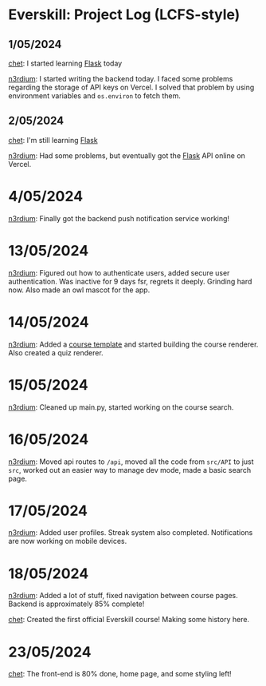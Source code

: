 # Everskill: Project Log (LCFS-style)

## 1/05/2024
[chet](https://github.com/chet-ag09): I started learning [Flask](https://flask.palletsprojects.com) today

[n3rdium](https://github.com/n3rdium): I started writing the backend today. I faced some problems regarding the storage of API keys on Vercel. I solved that problem by using environment variables and `os.environ` to fetch them.

## 2/05/2024
[chet](https://github.com/chet-ag09): I'm still learning [Flask](https://flask.palletsprojects.com)

[n3rdium](https://github.com/n3rdium): Had some problems, but eventually got the [Flask](https://flask.palletsprojects.com) API online on Vercel.

# 4/05/2024
[n3rdium](https://github.com/n3rdium): Finally got the backend push notification service working!

# 13/05/2024
[n3rdium](https://github.com/n3rdium): Figured out how to authenticate users, added secure user authentication. Was inactive for 9 days fsr, regrets it deeply. Grinding hard now. Also made an owl mascot for the app.

# 14/05/2024
[n3rdium](https://github.com/n3rdium): Added a [course template](https://github.com/N3RDIUM/everskill-course-template) and started building the course renderer. Also created a quiz renderer.

# 15/05/2024
[n3rdium](https://github.com/n3rdium): Cleaned up main.py, started working on the course search.

# 16/05/2024
[n3rdium](https://github.com/n3rdium): Moved api routes to `/api`, moved all the code from `src/API` to just `src`, worked out an easier way to manage dev mode, made a basic search page.

# 17/05/2024
[n3rdium](https://github.com/n3rdium): Added user profiles. Streak system also completed. Notifications are now working on mobile devices.

# 18/05/2024
[n3rdium](https://github.com/n3rdium): Added a lot of stuff, fixed navigation between course pages. Backend is approximately 85% complete!

[chet](https://github.com/chet-ag09): Created the first official Everskill course! Making some history here.

# 23/05/2024
[chet](https://github.com/chet-ag09): The front-end is 80% done, home page, and some styling left!
